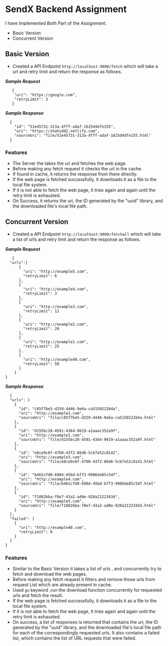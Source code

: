# SendX Backend Assignment

I have Implemented Both Part of the Assignment.
- Basic Version
- Concurrent Version



## Basic Version
- Created a API Endpoint `http://localhost:9090/fetch` which will take a url and retry limit and return the response as follows.


***Sample Request***
```
   {
    "uri": "https://google.com",
    "retryLimit": 3
   }
```

***Sample Response***
```
  {
    "id": "51e45731-313a-4fff-adaf-1625d4dfe155",
    "uri": "https://shahid92.netlify.com",
    "sourceUri": "file/51e45731-313a-4fff-adaf-1625d4dfe155.html"
  }
```


### Features
- The Server the takes the uri and fetches the web page.
- Before making any fetch request it checks the url in the cache.
- If found in cache, it returns the response from there directly.
- If the web page is fetched successfully, it downloads it as a file to the local file system.
- If it is not able to fetch the web page, it tries again and again until the retry limit is exhausted.
- On Success, it returns the uri, the ID generated by the "uuid" library, and the downloaded file's local file path.


## Concurrent Version
- Created a API Endpoint `http://localhost:9090/fetchall` which will take a list of urls and retry limit and return the response as follows.


***Sample Request***
```
   {
  "urls":[
      {
        "uri": "http://example5.com",
        "retryLimit": 6
      },
      {
        "uri": "http://example4.com",
        "retryLimit": 3
      },
      {
        "uri": "http://example3.com",
        "retryLimit": 12
      },
      {
        "uri": "http://example2.com",
        "retryLimit": 20
      },
      {
        "uri": "http://example1.com",
        "retryLimit": 25
      },
      {
        "uri": "http://example40.com",
        "retryLimit": 50
      }
    ]
}
```

***Sample Response***
```
  {
  "urls": [
    {
      "id": "c85f7be5-d259-4446-9e6a-ca515022264a",
      "uri": "http://example2.com",
      "sourceUri": "file/c85f7be5-d259-4446-9e6a-ca515022264a.html"
    },
    {
      "id": "d155bc20-4591-4364-9619-a1aaac352a9f",
      "uri": "http://example1.com",
      "sourceUri": "file/d155bc20-4591-4364-9619-a1aaac352a9f.html"
    },
    {
      "id": "e8ce9c6f-4760-43f2-86d6-5cb7e52c8141",
      "uri": "http://example3.com",
      "sourceUri": "file/e8ce9c6f-4760-43f2-86d6-5cb7e52c8141.html"
    },
    {
      "id": "b462cfd0-6984-45bd-bff3-9986de85c54f",
      "uri": "http://example4.com",
      "sourceUri": "file/b462cfd0-6984-45bd-bff3-9986de85c54f.html"
    },
    {
      "id": "f1082bba-f0e7-43a2-ad0e-920a2122343d",
      "uri": "http://example5.com",
      "sourceUri": "file/f1082bba-f0e7-43a2-ad0e-920a2122343d.html"
    }
  ],
  "failed": [
    {
      "uri": "http://example40.com",
      "retryLimit": 0
    }
  ]
}
```



### Features
- Similar to the Basic Version it takes a list of urls , and concurrently try to fetch and download the web pages.
- Before making any fetch request it filters and remove those urls from request List which are already present in cache.
- Used `go` keyword ,run the download function concurrently for requested urls and fetch the result.
- If the web page is fetched successfully, it downloads it as a file to the local file system.
- If it is not able to fetch the web page, it tries again and again until the retry limit is exhausted.
- On success, a list of responses is returned that contains the uri, the ID generated by the "uuid" library, and the downloaded file's local file path for each of the correspondingly requested urls. It also contains a failed list, which contains the list of URL requests that were failed.


